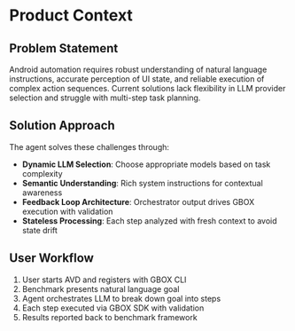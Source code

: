 # Product Context

## Problem Statement
Android automation requires robust understanding of natural language instructions, accurate perception of UI state, and reliable execution of complex action sequences. Current solutions lack flexibility in LLM provider selection and struggle with multi-step task planning.

## Solution Approach
The agent solves these challenges through:
- **Dynamic LLM Selection**: Choose appropriate models based on task complexity
- **Semantic Understanding**: Rich system instructions for contextual awareness
- **Feedback Loop Architecture**: Orchestrator output drives GBOX execution with validation
- **Stateless Processing**: Each step analyzed with fresh context to avoid state drift

## User Workflow
1. User starts AVD and registers with GBOX CLI
2. Benchmark presents natural language goal
3. Agent orchestrates LLM to break down goal into steps
4. Each step executed via GBOX SDK with validation
5. Results reported back to benchmark framework